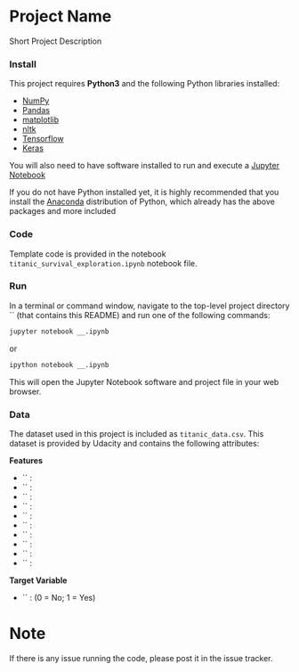 # Project Name
Short Project Description

### Install

This project requires **Python3** and the following Python libraries installed:

- [NumPy](http://www.numpy.org/)
- [Pandas](http://pandas.pydata.org)
- [matplotlib](http://matplotlib.org/)
- [nltk](https://www.nltk.org/)
- [Tensorflow](https://www.tensorflow.org/)
- [Keras](https://keras.io/)

You will also need to have software installed to run and execute a [Jupyter Notebook](http://ipython.org/notebook.html)

If you do not have Python installed yet, it is highly recommended that you install the [Anaconda](http://continuum.io/downloads) distribution of Python, which already has the above packages and more included

### Code

Template code is provided in the notebook `titanic_survival_exploration.ipynb` notebook file. 

### Run

In a terminal or command window, navigate to the top-level project directory `` (that contains this README) and run one of the following commands:

```bash
jupyter notebook __.ipynb
```
or
```bash
ipython notebook __.ipynb
```

This will open the Jupyter Notebook software and project file in your web browser.

### Data

The dataset used in this project is included as `titanic_data.csv`. This dataset is provided by Udacity and contains the following attributes:

**Features**
- `` :  
- `` : 
- `` : 
- `` : 
- `` : 
- `` : 
- `` : 
- `` : 
- `` : 
- `` : 

**Target Variable**
- `` : (0 = No; 1 = Yes)

# Note
If there is any issue running the code, please post it in the issue tracker.

